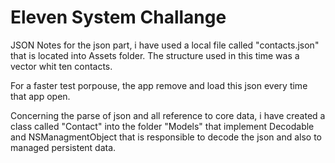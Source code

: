 # Eleven System Challange

JSON Notes
for the json part, i have used a local file called "contacts.json" that is located into Assets folder. 
The structure used in this time was a vector whit ten contacts. 

For a faster test porpouse, the app remove and load this json every time that app open.

Concerning the parse of json and all reference to core data, i have created a class called "Contact" into the 
folder "Models" that implement Decodable and NSManagmentObject that is responsible to decode the json and also to 
managed persistent data.

